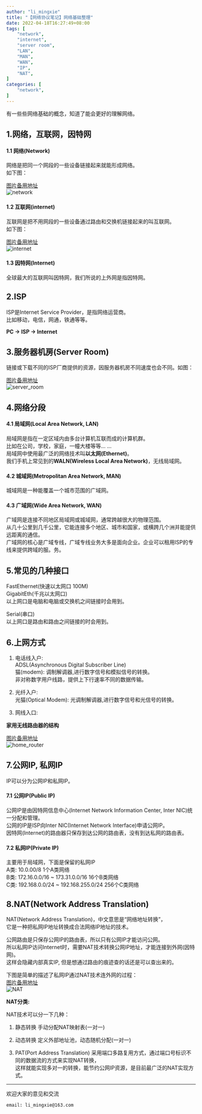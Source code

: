 ```yaml
---
author: "li_mingxie"
title: "【网络协议笔记】网络基础整理"
date: 2022-04-18T16:27:49+08:00
tags: [
    "network",
    "internet",
    "server room",
    "LAN",
    "MAN",
    "WAN",
    "IP",
    "NAT",
]
categories: [
    "network",
]
---
```


有一些些网络基础的概念，知道了能会更好的理解网络。

## 1.网络，互联网，因特网

#### 1.1 网络(Network)

网络是把同一个网段的一些设备链接起来就能形成网络。  
如下图：  

[图片备用地址](https://limingxie.github.io/images/network/internet_definition/network.png)  
![network](https://mingxie-blog.oss-cn-beijing.aliyuncs.com/image/network/internet_definition/network.png?x-oss-process=image/resize,w_300,m_lfit)

#### 1.2 互联网(internet)

互联网是把不用网段的一些设备通过路由和交换机链接起来的叫互联网。  
如下图：

[图片备用地址](https://limingxie.github.io/images/network/internet_definition/internet.png)  
![internet](https://mingxie-blog.oss-cn-beijing.aliyuncs.com/image/network/internet_definition/internet.png?x-oss-process=image/resize,w_500,m_lfit)

#### 1.3 因特网(Internet)

全球最大的互联网叫因特网，我们所说的上外网是指因特网。  

## 2.ISP

ISP是Internet Service Provider，是指网络运营商。  
比如移动，电信，网通，铁通等等。

**PC -> ISP -> Internet**

## 3.服务器机房(Server Room)

链接或下载不同的ISP厂商提供的资源，因服务器机房不同速度也会不同。如图：  

[图片备用地址](https://limingxie.github.io/images/network/internet_definition/server_room.png)  
![server_room](https://mingxie-blog.oss-cn-beijing.aliyuncs.com/image/network/internet_definition/server_room.png)

## 4.网络分段

#### 4.1 局域网(Local Area Network, LAN)

局域网是指在一定区域内由多台计算机互联而成的计算机群。  
比如在公司，学校，家庭，一幢大楼等等... ...  
局域网中使用最广泛的网络技术叫**以太网(Ethernet)**。  
我们手机上常见到的**WALN(Wireless Local Area Network)**，无线局域网。  

#### 4.2 城域网(Metropolitan Area Network, MAN)

城域网是一种能覆盖一个城市范围的广域网。  

#### 4.3 广域网(Wide Area Network, WAN)

广域网是连接不同地区局域网或城域网，通常跨越很大的物理范围。  
从几十公里到几千公里，它能连接多个地区、城市和国家，或横跨几个洲并能提供远距离的通信。  
广域网的核心是广域专线，广域专线业务大多是面向企业。企业可以租用ISP的专线来提供跨域的服。务。  

## 5.常见的几种接口

FastEthernet(快速以太网口 100M)  
GigabitEth(千兆以太网口)  
以上网口是电脑和电脑或交换机之间链接时会用到。

Serial(串口)  
以上网口是路由和路由之间链接的时会用到。  

## 6.上网方式

1. 电话线入户:  
ADSL(Asynchronous Digital Subscriber Line)  
猫(modem): 调制解调器,进行数字信号和模拟信号的转换。  
非对称数字用户线路，提供上下行速率不同的数据传输。  

2. 光纤入户:  
光猫(Optical Modem): 光调制解调器,进行数字信号和光信号的转换。

3. 网线入口:

**家用无线路由器的结构**  

[图片备用地址](https://limingxie.github.io/images/network/internet_definition/home_router.png)  
![home_router](https://mingxie-blog.oss-cn-beijing.aliyuncs.com/image/network/internet_definition/home_router.png?x-oss-process=image/resize,w_600,m_lfit)

## 7.公网IP, 私网IP

IP可以分为公网IP和私网IP。

#### 7.1 公网IP(Public IP)

公网IP是由因特网信息中心(Internet Network Information Center, Inter NIC)统一分配和管理。  
公网的IP是ISP向Inter NIC(Internet Network Interface)申请公网IP。  
因特网(Internet)的路由器只保存到达公网的路由表，没有到达私网的路由表。  

#### 7.2 私网IP(Private IP)

主要用于局域网，下面是保留的私网IP  
A类: 10.0.00/8  1个A类网络  
B类: 172.16.0.0/16 ~ 173.31.0.0/16  16个B类网络  
C类: 192.168.0.0/24 ~ 192.168.255.0/24  256个C类网络  

## 8.NAT(Network Address Translation)

NAT(Network Address Translation)，中文意思是“网络地址转换”，  
它是一种把私网IP地址转换成合法网络IP地址的技术。  

公网路由是只保存公网IP的路由表，所以只有公网IP才能访问公网。  
所以私网IP访问Internet时，需要NAT技术转换公网IP地址，才能连接到外网(因特网)。  
这样会隐藏内部真实IP, 但是想通过路由的痕迹查的话还是可以查出来的。  

下图是简单的描述了私网IP通过NAT技术连外网的过程：  
[图片备用地址](https://limingxie.github.io/images/network/internet_definition/NAT.png)  
![NAT](https://mingxie-blog.oss-cn-beijing.aliyuncs.com/image/network/internet_definition/NAT.png?x-oss-process=image/resize,w_600,m_lfit)

**NAT分类:**

NAT技术可以分一下几种：

1. 静态转换
手动分配NAT映射表(一对一)

2. 动态转换
定义外部地址池，动态随机分配(一对一)

3. PAT(Port Address Translation)
采用端口多路复用方式，通过端口号标识不同的数据流的方式来实现NAT转换，  
这样就能实现多对一的转换，能节约公网IP资源，是目前最广泛的NAT实现方式。

----------------------------------------------
欢迎大家的意见和交流

`email: li_mingxie@163.com`

<!-- https://blog.csdn.net/yangbenben8866?type=blog -->
